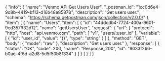 {
  "info": {
    "name": "Venmo API Get Users User",
    "_postman_id": "1cc0d6e4-9d8b-4419-bf13-d16b48e85878",
    "description": "Get users user.",
    "schema": "https://schema.getpostman.com/json/collection/v2.0.0/"
  },
  "item": [
    {
      "name": "Users",
      "item": [
        {
          "id": "44ddcdb4-7724-400a-9601-9cd357932d12",
          "name": "getUsersUser",
          "request": {
            "url": {
              "protocol": "http",
              "host": "api.venmo.com",
              "path": [
                "v1",
                "users/:user_id"
              ],
              "variable": [
                {
                  "id": "user_id",
                  "value": "{}",
                  "type": "string"
                }
              ]
            },
            "method": "GET",
            "body": {
              "mode": "raw"
            },
            "description": "Get users user."
          },
          "response": [
            {
              "status": "OK",
              "code": 200,
              "name": "Response_200",
              "id": "8033f266-b0ae-4f6d-a2d8-5d5f50b8f334"
            }
          ]
        }
      ]
    }
  ]
}